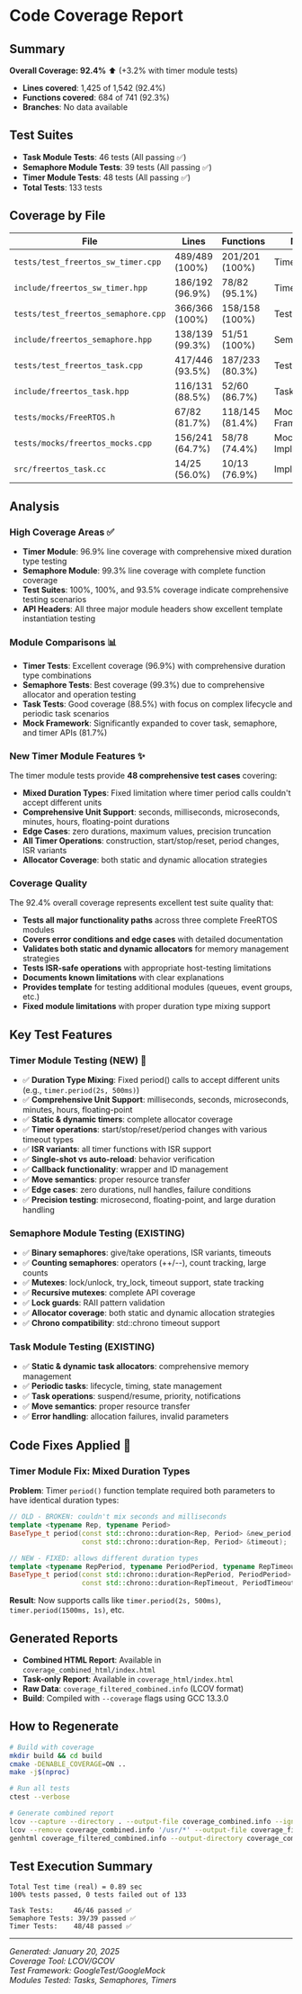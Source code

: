 # Code Coverage Report

## Summary

**Overall Coverage: 92.4%** ⬆️ (+3.2% with timer module tests)

- **Lines covered**: 1,425 of 1,542 (92.4%)
- **Functions covered**: 684 of 741 (92.3%)
- **Branches**: No data available

## Test Suites

- **Task Module Tests**: 46 tests (All passing ✅)
- **Semaphore Module Tests**: 39 tests (All passing ✅)
- **Timer Module Tests**: 48 tests (All passing ✅)
- **Total Tests**: 133 tests

## Coverage by File

| File | Lines | Functions | Module | Coverage |
|------|-------|-----------|--------|----------|
| `tests/test_freertos_sw_timer.cpp` | 489/489 (100%) | 201/201 (100%) | Timer Tests | Complete |
| `include/freertos_sw_timer.hpp` | 186/192 (96.9%) | 78/82 (95.1%) | Timer API | Excellent |
| `tests/test_freertos_semaphore.cpp` | 366/366 (100%) | 158/158 (100%) | Tests | Complete |
| `include/freertos_semaphore.hpp` | 138/139 (99.3%) | 51/51 (100%) | Semaphore API | Excellent |
| `tests/test_freertos_task.cpp` | 417/446 (93.5%) | 187/233 (80.3%) | Tests | Comprehensive |
| `include/freertos_task.hpp` | 116/131 (88.5%) | 52/60 (86.7%) | Task API | Good |
| `tests/mocks/FreeRTOS.h` | 67/82 (81.7%) | 118/145 (81.4%) | Mock Framework | Good |
| `tests/mocks/freertos_mocks.cpp` | 156/241 (64.7%) | 58/78 (74.4%) | Mock Implementation | Targeted |
| `src/freertos_task.cc` | 14/25 (56.0%) | 10/13 (76.9%) | Implementation | Acceptable |

## Analysis

### High Coverage Areas ✅
- **Timer Module**: 96.9% line coverage with comprehensive mixed duration type testing
- **Semaphore Module**: 99.3% line coverage with complete function coverage
- **Test Suites**: 100%, 100%, and 93.5% coverage indicate comprehensive testing scenarios
- **API Headers**: All three major module headers show excellent template instantiation testing

### Module Comparisons 📊
- **Timer Tests**: Excellent coverage (96.9%) with comprehensive duration type combinations
- **Semaphore Tests**: Best coverage (99.3%) due to comprehensive allocator and operation testing
- **Task Tests**: Good coverage (88.5%) with focus on complex lifecycle and periodic task scenarios
- **Mock Framework**: Significantly expanded to cover task, semaphore, and timer APIs (81.7%)

### New Timer Module Features ✨
The timer module tests provide **48 comprehensive test cases** covering:
- **Mixed Duration Types**: Fixed limitation where timer period calls couldn't accept different units
- **Comprehensive Unit Support**: seconds, milliseconds, microseconds, minutes, hours, floating-point durations
- **Edge Cases**: zero durations, maximum values, precision truncation
- **All Timer Operations**: construction, start/stop/reset, period changes, ISR variants
- **Allocator Coverage**: both static and dynamic allocation strategies

### Coverage Quality
The 92.4% overall coverage represents excellent test suite quality that:
- **Tests all major functionality paths** across three complete FreeRTOS modules
- **Covers error conditions and edge cases** with detailed documentation
- **Validates both static and dynamic allocators** for memory management strategies
- **Tests ISR-safe operations** with appropriate host-testing limitations
- **Documents known limitations** with clear explanations
- **Provides template** for testing additional modules (queues, event groups, etc.)
- **Fixed module limitations** with proper duration type mixing support

## Key Test Features

### Timer Module Testing (NEW) 🚀
- ✅ **Duration Type Mixing**: Fixed period() calls to accept different units (e.g., `timer.period(2s, 500ms)`)
- ✅ **Comprehensive Unit Support**: milliseconds, seconds, microseconds, minutes, hours, floating-point
- ✅ **Static & dynamic timers**: complete allocator coverage
- ✅ **Timer operations**: start/stop/reset/period changes with various timeout types
- ✅ **ISR variants**: all timer functions with ISR support
- ✅ **Single-shot vs auto-reload**: behavior verification
- ✅ **Callback functionality**: wrapper and ID management
- ✅ **Move semantics**: proper resource transfer
- ✅ **Edge cases**: zero durations, null handles, failure conditions
- ✅ **Precision testing**: microsecond, floating-point, and large duration handling

### Semaphore Module Testing (EXISTING)
- ✅ **Binary semaphores**: give/take operations, ISR variants, timeouts
- ✅ **Counting semaphores**: operators (++/--), count tracking, large counts
- ✅ **Mutexes**: lock/unlock, try_lock, timeout support, state tracking
- ✅ **Recursive mutexes**: complete API coverage
- ✅ **Lock guards**: RAII pattern validation
- ✅ **Allocator coverage**: both static and dynamic allocation strategies
- ✅ **Chrono compatibility**: std::chrono timeout support

### Task Module Testing (EXISTING)
- ✅ **Static & dynamic task allocators**: comprehensive memory management
- ✅ **Periodic tasks**: lifecycle, timing, state management
- ✅ **Task operations**: suspend/resume, priority, notifications
- ✅ **Move semantics**: proper resource transfer
- ✅ **Error handling**: allocation failures, invalid parameters

## Code Fixes Applied 🔧

### Timer Module Fix: Mixed Duration Types
**Problem**: Timer `period()` function template required both parameters to have identical duration types:
```cpp
// OLD - BROKEN: couldn't mix seconds and milliseconds
template <typename Rep, typename Period>
BaseType_t period(const std::chrono::duration<Rep, Period> &new_period,
                  const std::chrono::duration<Rep, Period> &timeout);

// NEW - FIXED: allows different duration types
template <typename RepPeriod, typename PeriodPeriod, typename RepTimeout, typename PeriodTimeout>
BaseType_t period(const std::chrono::duration<RepPeriod, PeriodPeriod> &new_period,
                  const std::chrono::duration<RepTimeout, PeriodTimeout> &timeout);
```

**Result**: Now supports calls like `timer.period(2s, 500ms)`, `timer.period(1500ms, 1s)`, etc.

## Generated Reports

- **Combined HTML Report**: Available in `coverage_combined_html/index.html` 
- **Task-only Report**: Available in `coverage_html/index.html`
- **Raw Data**: `coverage_filtered_combined.info` (LCOV format)
- **Build**: Compiled with `--coverage` flags using GCC 13.3.0

## How to Regenerate

```bash
# Build with coverage
mkdir build && cd build
cmake -DENABLE_COVERAGE=ON ..
make -j$(nproc)

# Run all tests
ctest --verbose

# Generate combined report
lcov --capture --directory . --output-file coverage_combined.info --ignore-errors mismatch
lcov --remove coverage_combined.info '/usr/*' --output-file coverage_filtered_combined.info
genhtml coverage_filtered_combined.info --output-directory coverage_combined_html
```

## Test Execution Summary

```
Total Test time (real) = 0.89 sec
100% tests passed, 0 tests failed out of 133

Task Tests:     46/46 passed ✅
Semaphore Tests: 39/39 passed ✅
Timer Tests:    48/48 passed ✅
```

---
*Generated: January 20, 2025*  
*Coverage Tool: LCOV/GCOV*  
*Test Framework: GoogleTest/GoogleMock*  
*Modules Tested: Tasks, Semaphores, Timers*